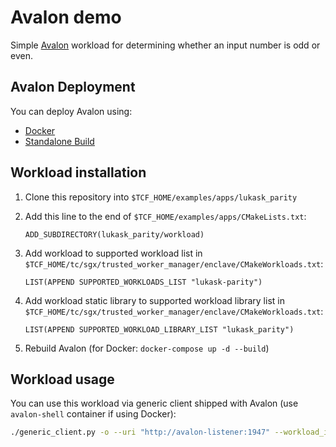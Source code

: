 # Avalon demo

Simple [Avalon](https://github.com/hyperledger/avalon) workload for determining whether an input number is odd or even.

## Avalon Deployment

You can deploy Avalon using:

* [Docker](https://github.com/hyperledger/avalon/blob/master/BUILD.md#dockerbuild)
* [Standalone Build](https://github.com/hyperledger/avalon/blob/master/BUILD.md#standalonebuild)

## Workload installation

1. Clone this repository into `$TCF_HOME/examples/apps/lukask_parity`
2. Add this line to the end of `$TCF_HOME/examples/apps/CMakeLists.txt`:

    ```
    ADD_SUBDIRECTORY(lukask_parity/workload)
    ```

3. Add workload to supported workload list in `$TCF_HOME/tc/sgx/trusted_worker_manager/enclave/CMakeWorkloads.txt`:

    ```
    LIST(APPEND SUPPORTED_WORKLOADS_LIST "lukask-parity")
    ```

4. Add workload static library to supported workload library list in `$TCF_HOME/tc/sgx/trusted_worker_manager/enclave/CMakeWorkloads.txt`:

    ```
    LIST(APPEND SUPPORTED_WORKLOAD_LIBRARY_LIST "lukask_parity")
    ```

5. Rebuild Avalon (for Docker: `docker-compose up -d --build`)

## Workload usage

You can use this workload via generic client shipped with Avalon (use `avalon-shell` container if using Docker):

```bash
./generic_client.py -o --uri "http://avalon-listener:1947" --workload_id "lukask-parity" --in_data "<NUMBER>" --worker_id "singleton-worker-1"
```